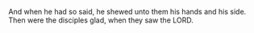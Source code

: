 And when he had so said, he shewed unto them his hands and his side. Then were the disciples glad, when they saw the LORD.
